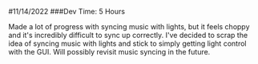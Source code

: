 #11/14/2022
###Dev Time: 5 Hours

Made a lot of progress with syncing music with lights, but it feels choppy and it's incredibly difficult to sync up correctly. I've decided to scrap the idea of syncing music with lights and stick to simply getting light control with the GUI. Will possibly revisit music syncing in the future.
